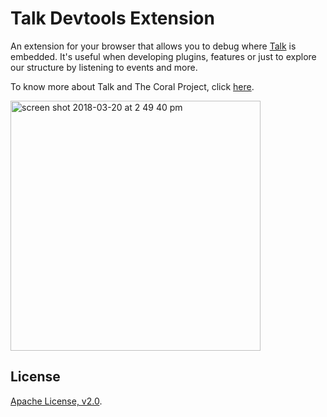 # Talk Devtools Extension

An extension for your browser that allows you to debug where [Talk](https://github.com/coralproject/talk) is embedded.  It's useful when developing plugins, features or just to explore our structure by listening to events and more. 

To know more about Talk and The Coral Project, click [here](https://coralproject.net/products/talk.html).

<img width="400" alt="screen shot 2018-03-20 at 2 49 40 pm" src="https://user-images.githubusercontent.com/1401559/37673013-f1dc4948-2c4d-11e8-9dfc-dd0ecc7ab1a2.png">


## License

[Apache License, v2.0](/LICENSE).


